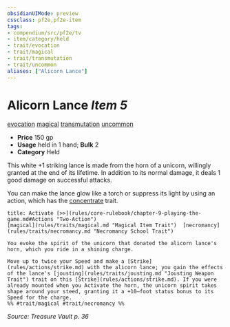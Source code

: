 ```yaml
---
obsidianUIMode: preview
cssclass: pf2e,pf2e-item
tags:
- compendium/src/pf2e/tv
- item/category/held
- trait/evocation
- trait/magical
- trait/transmutation
- trait/uncommon
aliases: ["Alicorn Lance"]
---
```

# Alicorn Lance *Item 5*  
[evocation](rules/traits/evocation.md "Evocation School Trait")  [magical](rules/traits/magical.md "Magical Item Trait")  [transmutation](rules/traits/transmutation.md "Transmutation School Trait")  [uncommon](rules/traits/uncommon.md "Uncommon Rarity Trait")  

- **Price** 150 gp
- **Usage** held in 1 hand; **Bulk** 2
- **Category** Held

This white +1 striking lance is made from the horn of a unicorn, willingly granted at the end of its lifetime. In addition to its normal damage, it deals 1 good damage on successful attacks.

You can make the lance glow like a torch or suppress its light by using an action, which has the [concentrate](rules/traits/concentrate.md "Concentrate Action & Ability Trait") trait.

```ad-embed-ability
title: Activate [>>](rules/core-rulebook/chapter-9-playing-the-game.md#Actions "Two-Action")
[magical](rules/traits/magical.md "Magical Item Trait")  [necromancy](rules/traits/necromancy.md "Necromancy School Trait")  

You evoke the spirit of the unicorn that donated the alicorn lance's horn, which you ride in a shining charge.

Move up to twice your Speed and make a [Strike](rules/actions/strike.md) with the alicorn lance; you gain the effects of the lance's [jousting](rules/traits/jousting.md "Jousting Weapon Trait") trait on this [Strike](rules/actions/strike.md). If you were already mounted when you Activate the horn, the unicorn spirit takes shape around your steed, granting it a +10–foot status bonus to its Speed for the charge.  
%% #trait/magical #trait/necromancy %%
```

*Source: Treasure Vault p. 36*